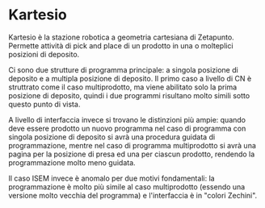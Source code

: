 # Kartesio
Kartesio è la stazione robotica a geometria cartesiana di Zetapunto. Permette attività di pick and place di un prodotto in una o molteplici posizioni di deposito.

Ci sono due strutture di programma principale: a singola posizione di deposito e a multipla posizione di deposito. Il primo caso a livello di CN è struttrato come il caso multiprodotto, ma viene abilitato solo la prima posizione di deposito, quindi i due programmi risultano molto simili sotto questo punto di vista.

A livello di interfaccia invece si trovano le distinzioni più ampie: quando deve essere prodotto un nuovo programma nel caso di programma con singola posizione di deposito si avrà una procedura guidata di programmazione, mentre nel caso di programma multiprodotto si avrà una pagina per la posizione di presa ed una per ciascun prodotto, rendendo la programmazione molto meno guidata.

Il caso ISEM invece è anomalo per due motivi fondamentali: la programmazione è molto più simile al caso multiprodotto (essendo una versione molto vecchia del programma) e l'interfaccia è in "colori Zechini".
